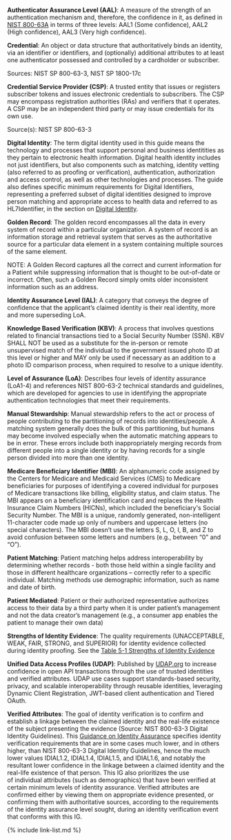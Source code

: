**Authenticator Assurance Level (AAL)**:  A measure of the strength of an authentication mechanism and, therefore, the confidence in it, as defined in [NIST 800-63A](https://pages.nist.gov/800-63-3/sp800-63a.html) in terms of three levels: AAL1 (Some confidence), AAL2 (High confidence), AAL3 (Very high confidence). 

**Credential**: An object or data structure that authoritatively binds an identity, via an identifier or identifiers, and (optionally) additional attributes to at least one authenticator possessed and controlled by a cardholder or subscriber. 

Sources: NIST SP 800-63-3, NIST SP 1800-17c 

**Credential Service Provider (CSP)**: A trusted entity that issues or registers subscriber tokens and issues electronic credentials to subscribers. The CSP may encompass registration authorities (RAs) and verifiers that it operates. A CSP may be an independent third party or may issue credentials for its own use. 

Source(s): NIST SP 800-63-3 

**Digital Identity**: The term digital identity used in this guide means the technology and processes that support personal and business identitities as they pertain to electronic health information. Digital health identity includes not just identifiers, but also components such as matching, identity vetting (also referred to as proofing or verification), authentication, authorization and access control, as well as other technologies and processes. The guide also defines specific minimum requirements for Digital Identifiers, representing a preferred subset of digital identities designed to improve person matching and appropriate access to health data and referred to as HL7Identifier, in the section on [Digital Identity](digital-identity.html).

**Golden Record**: The golden record encompasses all the data in every system of record within a particular organization. A system of record is an information storage and retrieval system that serves as the authoritative source for a particular data element in a system containing multiple sources of the same element. 

NOTE: A Golden Record captures all the correct and current information for a Patient while suppressing information that is thought to be out-of-date or incorrect. Often, such a Golden Record simply omits older inconsistent information such as an address. 

**Identity Assurance Level (IAL)**: A category that conveys the degree of confidence that the applicant’s claimed identity is their real identity, more and more superseding LoA. 

**Knowledge Based Verification (KBV)**:  A process that involves questions related to financial transactions tied to a Social Security Number (SSN). KBV SHALL NOT be used as a substitute for the in-person or remote unsupervised match of the individual to the government issued photo ID at this level or higher and MAY only be used if necessary as an addition to a photo ID comparison process, when required to resolve to a unique identity. 

**Level of Assurance (LoA)**: Describes four levels of identity assurance (LoA1-4) and references NIST 800-63-2 technical standards and guidelines, which are developed for agencies to use in identifying the appropriate authentication technologies that meet their requirements. 

**Manual Stewardship**: Manual stewardship refers to the act or process of people contributing to the partitioning of records into identities/people. A matching system generally does the bulk of this partitioning, but humans may become involved especially when the automatic matching appears to be in error. These errors include both inappropriately merging records from different people into a single identity or by having records for a single person divided into more than one identity. 

**Medicare Beneficiary Identifier (MBI)**: An alphanumeric code assigned by the Centers for Medicare and Medicaid Services (CMS) to Medicare beneficiaries for purposes of identifying a covered individual for purposes of Medicare transactions like billing, eligibility status, and claim status. The MBI appears on a beneficiary identification card and replaces the Health Insurance Claim Numbers (HICNs), which included the beneficiary's Social Security Number. The MBI is a unique, randomly generated, non-intelligent 11-character code made up only of numbers and uppercase letters (no special characters). The MBI doesn’t use the letters S, L, O, I, B, and Z to avoid confusion between some letters and numbers (e.g., between “0” and “O”).  

**Patient Matching**: Patient matching helps address interoperability by determining whether records - both those held within a single facility and those in different healthcare organizations – correctly refer to a specific individual. Matching methods use demographic information, such as name and date of birth. 

**Patient Mediated**: Patient or their authorized representative authorizes access to their data by a third party when it is under patient’s management and not the data creator’s management (e.g., a consumer app enables the patient to manage their own data) 

**Strengths of Identity Evidence**: The quality requirements (UNACCEPTABLE, WEAK, FAIR, STRONG, and SUPERIOR) for identity evidence collected during identity proofing.  See the [Table 5-1 Strengths of Identity Evidence](https://pages.nist.gov/800-63-3/sp800-63a.html#63aSec5-Table1) 

**Unified Data Access Profiles (UDAP)**: Published by [UDAP.org](https://www.UDAP.org) to increase confidence in open API transactions through the use of trusted identities and verified attributes. UDAP use cases support standards-based security, privacy, and scalable interoperability through reusable identities, leveraging Dynamic Client Registration, JWT-based client authentication and Tiered OAuth.  

**Verified Attributes**: The goal of identity verification is to confirm and establish a linkage between the claimed identity and the real-life existence of the subject presenting the evidence (Source: NIST 800-63-3 Digital Identity Guidelines). This [Guidance on Identity Assurance](guidance-on-identity-assurance.html) specifies identity verification requirements that are in some cases much lower, and in others higher, than NIST 800-63-3 Digital Identity Guidelines, hence the much lower values IDIAL1.2, IDIAL1.4, IDIAL1.5, and IDIAL1.6, and notably the resultant lower confidence in the linkage between a claimed identity and the real-life existence of that person. This IG also prioritizes the use of individual attributes (such as demographics) that have been verified at certain minimum levels of identity assurance. Verified attributes are confirmed either by viewing them on appropriate evidence presented, or confirming them with authoritative sources, according to the requirements of the identity assurance level sought, during an identity verification event that conforms with this IG. 


{% include link-list.md %} 
